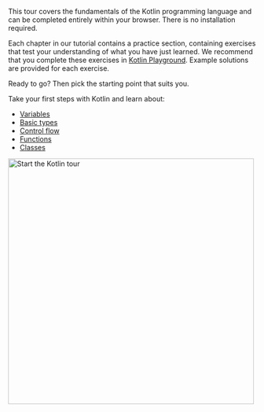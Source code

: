 [//]: # (title: Welcome to our tour of Kotlin!)

This tour covers the fundamentals of the Kotlin programming language and can be completed entirely within your 
browser. There is no installation required.

Each chapter in our tutorial contains a practice section, containing exercises that test your understanding of what
you have just learned. We recommend that you complete these exercises in [Kotlin Playground](https://play.kotlinlang.org).
Example solutions are provided for each exercise.

Ready to go? Then pick the starting point that suits you.

Take your first steps with Kotlin and learn about:
* [Variables](kotlin-tour-hello-world.md)
* [Basic types](kotlin-tour-types.md)
* [Control flow](kotlin-tour-control-flow.md)
* [Functions](kotlin-tour-functions.md)
* [Classes](kotlin-tour-classes-part-1.md)

<a href="kotlin-tour-hello-world.md"><img src="start-kotlin-tour.svg" width="500" alt="Start the Kotlin tour"/></a>

<!---
## Intermediate
<u>Intermediate</u>

Ready for the next level? Learn about:
* Interfaces
* Data classes
* Companion objects
* Nested classes
* Collections
* Null safety
* Lambdas

## Advanced
<u>Advanced</u>

To use Kotlin to its maximum potential, learn about:
* Generics
* Coroutines
-->